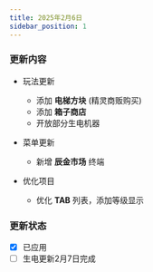 ```yaml
---
title: 2025年2月6日
sidebar_position: 1
---
```


### 更新内容

<!-- - 附魔修改
    - 现 **诅咒类** 附魔可被砂轮去除 -->

- 玩法更新
    - 添加 **电梯方块** (精灵商贩购买)
    - 添加 **箱子商店**
    - 开放部分生电机器

- 菜单更新
    - 新增 **辰金市场** 终端

- 优化项目
    - 优化 **TAB** 列表，添加等级显示

### 更新状态

- [x] 已应用
- [ ] 生电更新2月7日完成